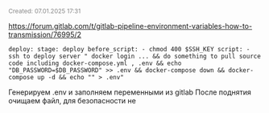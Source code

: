 <span style="font-size:12px; color:#888888;">Created: 07.01.2025 17:31</span>

https://forum.gitlab.com/t/gitlab-pipeline-environment-variables-how-to-transmission/76995/2

```shell
deploy: stage: deploy before_script: - chmod 400 $SSH_KEY script: - ssh to deploy server " docker login ... && do something to pull source code including docker-compose.yml , .env && echo "DB_PASSWORD=$DB_PASSWORD" >> .env && docker-compose down && docker-compose up -d && echo "" > .env"
```

Генерируем .env и заполняем переменными из gitlab
После поднятия очищаем файл, для безопасности не 